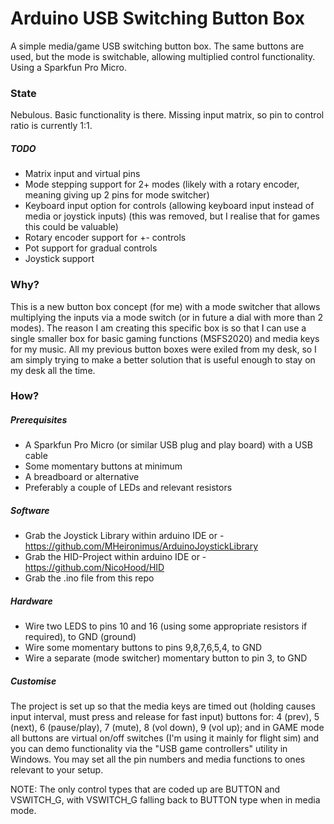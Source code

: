 # Arduino USB Switching Button Box
A simple media/game USB switching button box. The same buttons are used, but the mode is switchable, allowing multiplied control functionality. Using a Sparkfun Pro Micro.

### State
Nebulous. Basic functionality is there. Missing input matrix, so pin to control ratio is currently 1:1.

##### TODO
* Matrix input and virtual pins
* Mode stepping support for 2+ modes (likely with a rotary encoder, meaning giving up 2 pins for mode switcher)
* Keyboard input option for controls (allowing keyboard input instead of media or joystick inputs) (this was removed, but I realise that for games this could be valuable)
* Rotary encoder support for +- controls
* Pot support for gradual controls
* Joystick support

### Why?
This is a new button box concept (for me) with a mode switcher that allows multiplying the inputs via a mode switch (or in future a dial with more than 2 modes). The reason I am creating this specific box is so that I can use a single smaller box for basic gaming functions (MSFS2020) and media keys for my music. All my previous button boxes were exiled from my desk, so I am simply trying to make a better solution that is useful enough to stay on my desk all the time.

### How?
##### Prerequisites
* A Sparkfun Pro Micro (or similar USB plug and play board) with a USB cable
* Some momentary buttons at minimum
* A breadboard or alternative
* Preferably a couple of LEDs and relevant resistors

##### Software
* Grab the Joystick Library within arduino IDE or - https://github.com/MHeironimus/ArduinoJoystickLibrary
* Grab the HID-Project within arduino IDE or - https://github.com/NicoHood/HID
* Grab the .ino file from this repo

##### Hardware
* Wire two LEDS to pins 10 and 16 (using some appropriate resistors if required), to GND (ground)
* Wire some momentary buttons to pins 9,8,7,6,5,4, to GND
* Wire a separate (mode switcher) momentary button to pin 3, to GND

##### Customise
The project is set up so that the media keys are timed out (holding causes input interval, must press and release for fast input) buttons for: 4 (prev), 5 (next), 6 (pause/play), 7 (mute), 8 (vol down), 9 (vol up); and in GAME mode all buttons are virtual on/off switches (I'm using it mainly for flight sim) and you can demo functionality via the "USB game controllers" utility in Windows. You may set all the pin numbers and media functions to ones relevant to your setup.

NOTE: The only control types that are coded up are BUTTON and VSWITCH_G, with VSWITCH_G falling back to BUTTON type when in media mode.


